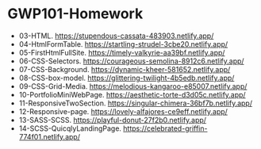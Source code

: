 # GWP101-Homework

+ 03-HTML. https://stupendous-cassata-483903.netlify.app/
+ 04-HtmlFormTable. https://startling-strudel-3cbe20.netlify.app/
+ 05-FirstHtmlFullSite. https://timely-valkyrie-aa39bf.netlify.app/
+ 06-CSS-Selectors. https://courageous-semolina-8912c6.netlify.app/
+ 07-CSS-Background. https://dynamic-kheer-581652.netlify.app/
+ 08-CSS-box-model. https://glittering-twilight-4b5edb.netlify.app/
+ 09-CSS-Grid-Media. https://melodious-kangaroo-e85007.netlify.app/
+ 10-PortfolioMiniWebPage. https://aesthetic-torte-d3d05c.netlify.app/
+ 11-ResponsiveTwoSection. https://singular-chimera-36bf7b.netlify.app/
+ 12-Responsive-page. https://lovely-alfajores-ce9eff.netlify.app/
+ 13-SASS-SCSS. https://playful-donut-27f2b0.netlify.app/
+ 14-SCSS-QuicqlyLandingPage. https://celebrated-griffin-774f01.netlify.app/
